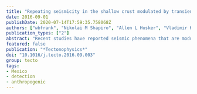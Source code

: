```yaml
---
title: "Repeating seismicity in the shallow crust modulated by transient stress perturbations"
date: 2016-09-01
publishDate: 2020-07-14T17:59:35.758068Z
authors: ["wbfrank", "Nikolaï M Shapiro", "Allen L Husker", "Vladimir Kostoglodov", "Michel Campillo"]
publication_types: ["2"]
abstract: "Recent studies have reported seismic phenomena that are modulated by small stress perturbations ($∼$ 10 kPa), revealing their critically stressed nature. Such observations have been principally limited to plate interfaces with their occurrence linked to high fluid pore-pressure. In this study, we report observations of nine repeating seismic sources in the shallow crust in Guerrero, Mexico that emit events at rates comparable to other seismic phenomena in low stress environments. Testing their susceptibility to small stress perturbations, we find that all nine sources appear to be modulated by mining activity, tides, and a large slow slip event ($M_w$ 7.5). Our results suggest that the fault conditions necessary for low effective stress seismicity can occur away from plate interfaces."
featured: false
publication: "*Tectonophysics*"
doi: "10.1016/j.tecto.2016.09.003"
group: tecto
tags:
- Mexico
- detection
- anthropogenic
---
```


